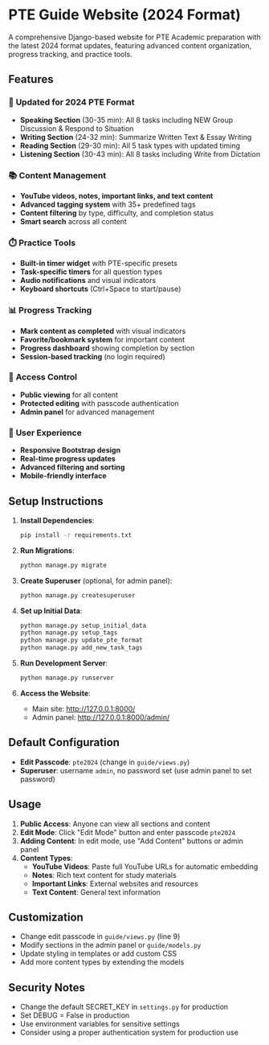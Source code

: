 # PTE Guide Website (2024 Format)

A comprehensive Django-based website for PTE Academic preparation with the latest 2024 format updates, featuring advanced content organization, progress tracking, and practice tools.

## Features

### 🎯 **Updated for 2024 PTE Format**
- **Speaking Section** (30-35 min): All 8 tasks including NEW Group Discussion & Respond to Situation
- **Writing Section** (24-32 min): Summarize Written Text & Essay Writing
- **Reading Section** (29-30 min): All 5 task types with updated timing
- **Listening Section** (30-43 min): All 8 tasks including Write from Dictation

### 📚 **Content Management**
- **YouTube videos, notes, important links, and text content**
- **Advanced tagging system** with 35+ predefined tags
- **Content filtering** by type, difficulty, and completion status
- **Smart search** across all content

### ⏱️ **Practice Tools**
- **Built-in timer widget** with PTE-specific presets
- **Task-specific timers** for all question types
- **Audio notifications** and visual indicators
- **Keyboard shortcuts** (Ctrl+Space to start/pause)

### 📊 **Progress Tracking**
- **Mark content as completed** with visual indicators
- **Favorite/bookmark system** for important content
- **Progress dashboard** showing completion by section
- **Session-based tracking** (no login required)

### 🔐 **Access Control**
- **Public viewing** for all content
- **Protected editing** with passcode authentication
- **Admin panel** for advanced management

### 🎨 **User Experience**
- **Responsive Bootstrap design**
- **Real-time progress updates**
- **Advanced filtering and sorting**
- **Mobile-friendly interface**

## Setup Instructions

1. **Install Dependencies**:
   ```bash
   pip install -r requirements.txt
   ```

2. **Run Migrations**:
   ```bash
   python manage.py migrate
   ```

3. **Create Superuser** (optional, for admin panel):
   ```bash
   python manage.py createsuperuser
   ```

4. **Set up Initial Data**:
   ```bash
   python manage.py setup_initial_data
   python manage.py setup_tags
   python manage.py update_pte_format
   python manage.py add_new_task_tags
   ```

5. **Run Development Server**:
   ```bash
   python manage.py runserver
   ```

6. **Access the Website**:
   - Main site: http://127.0.0.1:8000/
   - Admin panel: http://127.0.0.1:8000/admin/

## Default Configuration

- **Edit Passcode**: `pte2024` (change in `guide/views.py`)
- **Superuser**: username `admin`, no password set (use admin panel to set password)

## Usage

1. **Public Access**: Anyone can view all sections and content
2. **Edit Mode**: Click "Edit Mode" button and enter passcode `pte2024`
3. **Adding Content**: In edit mode, use "Add Content" buttons or admin panel
4. **Content Types**:
   - **YouTube Videos**: Paste full YouTube URLs for automatic embedding
   - **Notes**: Rich text content for study materials
   - **Important Links**: External websites and resources
   - **Text Content**: General text information

## Customization

- Change edit passcode in `guide/views.py` (line 9)
- Modify sections in the admin panel or `guide/models.py`
- Update styling in templates or add custom CSS
- Add more content types by extending the models

## Security Notes

- Change the default SECRET_KEY in `settings.py` for production
- Set DEBUG = False in production
- Use environment variables for sensitive settings
- Consider using a proper authentication system for production use